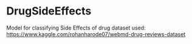 # DrugSideEffects
Model for classifying Side Effects of drug
dataset used:
https://www.kaggle.com/rohanharode07/webmd-drug-reviews-dataset
